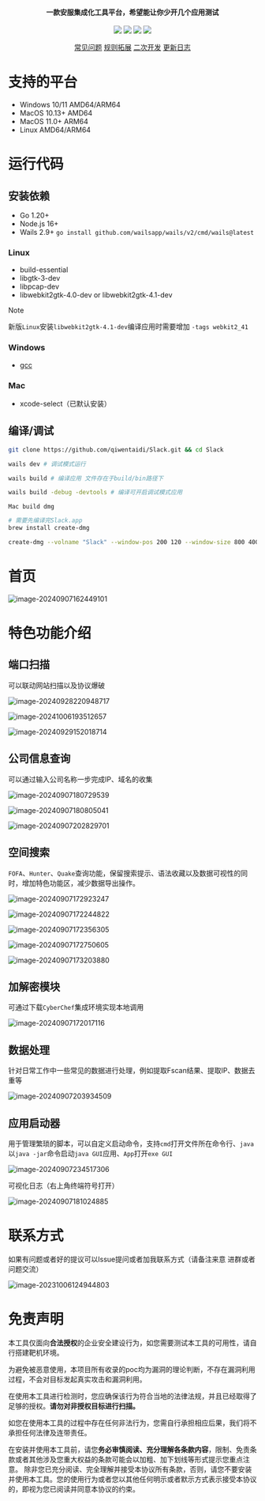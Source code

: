 <h4 align="center">一款安服集成化工具平台，希望能让你少开几个应用测试</h4>

<p align="center">
<img src="https://img.shields.io/github/go-mod/go-version/qiwentaidi/Slack?filename=go.mod">
<img src="https://img.shields.io/badge/wails-v2.9.1-blue">
<a href="https://github.com/qiwentaidi/Slack/releases/"><img src="https://img.shields.io/github/v/release/qiwentaidi/Slack"></a>
<a href="https://github.com/qiwentaidi/Slack/releases/"><img src="https://img.shields.io/github/downloads/qiwentaidi/Slack/total"></a>
</p>
<p align="center">
<a href="https://github.com/qiwentaidi/Slack/wiki/%E5%B8%B8%E8%A7%81%E9%97%AE%E9%A2%98">常见问题</a>
<a href="https://github.com/qiwentaidi/Slack/wiki/%E7%BD%91%E7%AB%99%E6%89%AB%E6%8F%8F%E8%A7%84%E5%88%99%E4%BA%8C%E6%AC%A1%E6%8B%93%E5%B1%95">规则拓展</a>
<a href="https://github.com/qiwentaidi/Slack/wiki/%E4%BA%8C%E6%AC%A1%E5%BC%80%E5%8F%91">二次开发</a>
<a href="https://github.com/qiwentaidi/Slack/wiki/%E6%9B%B4%E6%96%B0%E6%97%A5%E5%BF%97">更新日志</a>
</p>


# 支持的平台

- Windows 10/11 AMD64/ARM64
- MacOS 10.13+ AMD64
- MacOS 11.0+ ARM64
- Linux AMD64/ARM64

# 运行代码

## 安装依赖

- Go 1.20+
- Node.js 16+
- Wails 2.9+  `go install github.com/wailsapp/wails/v2/cmd/wails@latest`

### Linux

- build-essential
- libgtk-3-dev
- libpcap-dev
- libwebkit2gtk-4.0-dev or libwebkit2gtk-4.1-dev

> [!NOTE]
>
> 新版`Linux`安装`libwebkit2gtk-4.1-dev`编译应用时需要增加 `-tags webkit2_41`

### Windows

- [gcc](https://github.com/niXman/mingw-builds-binaries/releases)

### Mac

- xcode-select（已默认安装）

## 编译/调试

``````sh
git clone https://github.com/qiwentaidi/Slack.git && cd Slack

wails dev # 调试模式运行

wails build # 编译应用 文件存在于build/bin路径下

wails build -debug -devtools # 编译可开启调试模式应用
``````

`Mac build dmg`

``````sh
# 需要先编译完Slack.app
brew install create-dmg

create-dmg --volname "Slack" --window-pos 200 120 --window-size 800 400 --icon-size 100  --icon "Slack.app" 200 190 --app-drop-link 600 185 --hide-extension "Slack.app" --volicon build/bin/Slack.app/Contents/Resources/iconfile.icns  "Slack.dmg" build/bin/Slack.app
``````

# 首页

![image-20240907162449101](assets/image-20240907162449101.png)

# 特色功能介绍

## 端口扫描

可以联动网站扫描以及协议爆破

![image-20240928220948717](assets/image-20240928220948717.png)

![image-20241006193512657](assets/image-20241006193512657.png)

![image-20240929152018714](assets/image-20240929152018714.png)

## 公司信息查询

可以通过输入公司名称一步完成IP、域名的收集

![image-20240907180729539](assets/image-20240907180729539.png)

![image-20240907180805041](assets/image-20240907180805041.png)

![image-20240907202829701](assets/image-20240907202829701.png)

## 空间搜索

`FOFA`、`Hunter`、`Quake`查询功能，保留搜索提示、语法收藏以及数据可视性的同时，增加特色功能区，减少数据导出操作。

![image-20240907172923247](assets/image-20240907172923247.png)

![image-20240907172244822](assets/image-20240907172244822.png)

![image-20240907172356305](assets/image-20240907172356305.png)

![image-20240907172750605](assets/image-20240907172750605.png)

![image-20240907173203880](assets/image-20240907173203880.png)

## 加解密模块

可通过下载`CyberChef`集成环境实现本地调用

![image-20240907172017116](assets/image-20240907172017116.png)

## 数据处理

针对日常工作中一些常见的数据进行处理，例如提取Fscan结果、提取IP、数据去重等

![image-20240907203934509](assets/image-20240907203934509.png)

## 应用启动器

用于管理繁琐的脚本，可以自定义启动命令，支持`cmd`打开文件所在命令行、`java`以`java -jar`命令启动`java GUI`应用、`App`打开`exe GUI`

![image-20240907234517306](assets/image-20240907234517306.png)

可视化日志（右上角终端符号打开）

![image-20240907181024885](assets/image-20240907181024885.png)

# 联系方式

如果有问题或者好的提议可以Issue提问或者加我联系方式（请备注来意 进群或者问题交流）

![image-20231006124944803](assets/image-20231006124944803.png)

# 免责声明

本工具仅面向**合法授权**的企业安全建设行为，如您需要测试本工具的可用性，请自行搭建靶机环境。

为避免被恶意使用，本项目所有收录的poc均为漏洞的理论判断，不存在漏洞利用过程，不会对目标发起真实攻击和漏洞利用。

在使用本工具进行检测时，您应确保该行为符合当地的法律法规，并且已经取得了足够的授权。**请勿对非授权目标进行扫描。**

如您在使用本工具的过程中存在任何非法行为，您需自行承担相应后果，我们将不承担任何法律及连带责任。

在安装并使用本工具前，请您**务必审慎阅读、充分理解各条款内容**，限制、免责条款或者其他涉及您重大权益的条款可能会以加粗、加下划线等形式提示您重点注意。 除非您已充分阅读、完全理解并接受本协议所有条款，否则，请您不要安装并使用本工具。您的使用行为或者您以其他任何明示或者默示方式表示接受本协议的，即视为您已阅读并同意本协议的约束。

